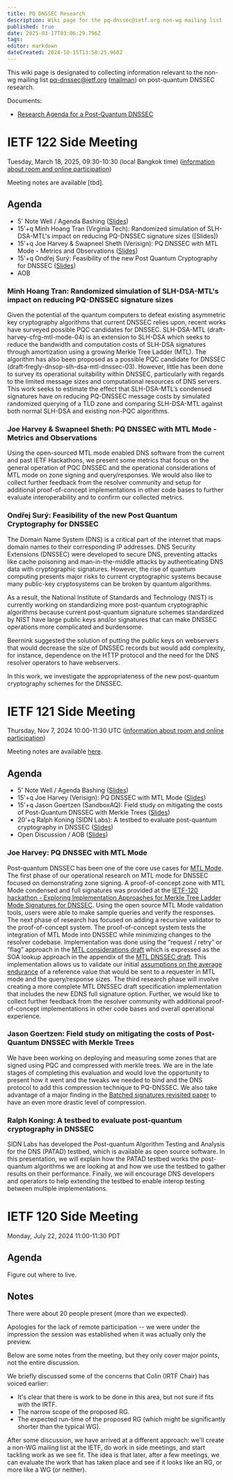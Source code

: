 ```yaml
---
title: PQ DNSSEC Research
description: Wiki page for the pq-dnssec@ietf.org non-wg mailing list
published: true
date: 2025-03-17T03:06:29.796Z
tags: 
editor: markdown
dateCreated: 2024-10-15T13:50:25.960Z
---
```


This wiki page is designated to collecting information relevant to the non-wg mailing list pq-dnssec@ietf.org ([mailman](https://mailman3.ietf.org/mailman3/lists/pq-dnssec.ietf.org/)) on post-quantum DNSSEC research.

Documents:
- [Research Agenda for a Post-Quantum DNSSEC](https://datatracker.ietf.org/doc/draft-fregly-research-agenda-for-pqc-dnssec/)

# IETF 122 Side Meeting
Tuesday, March 18, 2025, 09:30-10:30 (local Bangkok time) ([information about room and online participation](https://trello.com/c/xXjSjBuK/61-0930-1030-pq-dnssec-research))

Meeting notes are available [tbd].

## Agenda
- 5' Note Well / Agenda Bashing ([Slides](https://github.com/IQTF/pq-dnssec-materials/raw/refs/heads/main/IETF122/chair-slides.pdf))
- 15'+q Minh Hoang Tran (Virginia Tech): Randomized simulation of SLH-DSA-MTL's impact on reducing PQ-DNSSEC signature sizes ([Slides])
- 15'+q Joe Harvey & Swapneel Sheth (Verisign): PQ DNSSEC with MTL Mode - Metrics and Observations ([Slides](https://github.com/IQTF/pq-dnssec-materials/raw/refs/heads/main/IETF122/Harvey,Sheth_PQ_DNSSEC_MTL_Mode_Observations.pdf))
- 15'+q Ondřej Surý: Feasibility of the new Post Quantum Cryptography for DNSSEC ([Slides](https://github.com/IQTF/pq-dnssec-materials/raw/refs/heads/main/IETF122/Surý_PQC_for_DNSSEC.pdf))
- AOB

### Minh Hoang Tran: Randomized simulation of SLH-DSA-MTL's impact on reducing PQ-DNSSEC signature sizes
Given the potential of the quantum computers to defeat existing asymmetric key cryptography algorithms that current DNSSEC relies upon, recent works have surveyed possible PQC candidates for DNSSEC. SLH-DSA-MTL (draft-harvey-cfrg-mtl-mode-04) is an extension to SLH-DSA which seeks to reduce the bandwidth and computation costs of SLH-DSA signatures through amortization using a growing Merkle Tree Ladder (MTL). The algorithm has also been proposed as a possible PQC candidate for DNSSEC (draft-fregly-dnsop-slh-dsa-mtl-dnssec-03). However, little has been done to survey its operational suitability within DNSSEC, particularly with regards to the limited message sizes and computational resources of DNS servers. This work seeks to estimate the effect that SLH-DSA-MTL’s condensed signatures have on reducing PQ-DNSSEC message costs by simulated randomized querying of a TLD zone and comparing SLH-DSA-MTL against both normal SLH-DSA and existing non-PQC algorithms.

### Joe Harvey & Swapneel Sheth: PQ DNSSEC with MTL Mode - Metrics and Observations
Using the open-sourced MTL mode enabled DNS software from the current and past IETF Hackathons, we present some metrics that focus on the general operation of PQC DNSSEC and the operational considerations of MTL mode on zone signing and query/responses. We would also like to collect further feedback from the resolver community and setup for additional proof-of-concept implementations in other code bases to further evaluate interoperability and to confirm our collected metrics.

### Ondřej Surý: Feasibility of the new Post Quantum Cryptography for DNSSEC

The Domain Name System (DNS) is a critical part of the internet that maps domain names to their corresponding IP addresses. DNS Security Extensions (DNSSEC) were developed to secure DNS, preventing attacks like cache poisoning and man-in-the-middle attacks by authenticating DNS data with cryptographic signatures. However, the rise of quantum computing presents major risks to current cryptographic systems because many public-key cryptosystems can be broken by quantum algorithms.
 
As a result, the National Institute of Standards and Technology (NIST) is currently working on standardizing more post-quantum cryptographic algorithms because current post-quantum signature schemes standardized by NIST have large public keys and/or signatures that can make DNSSEC operations more complicated and burdensome.
 
Beernink suggested the solution of putting the public keys on webservers that would decrease the size of DNSSEC records but would add complexity, for instance, dependence on the HTTP protocol and the need for the DNS resolver operators to have webservers. 
 
In this work, we investigate the appropriateness of the new post-quantum cryptography schemes for the DNSSEC.

# IETF 121 Side Meeting
Thursday, Nov 7, 2024 10:00-11:30 UTC ([information about room and online participation](https://wiki.ietf.org/en/meeting/121/sidemeetings#meeting-thursday))

Meeting notes are available [here](https://wiki.ietf.org/en/group/pq-dnssec/ietf-121-meeting-notes).

## Agenda

- 5' Note Well / Agenda Bashing ([Slides](https://github.com/IQTF/pq-dnssec-materials/raw/refs/heads/main/IETF121/chair-slides.pdf))
- 15'+q Joe Harvey (Verisign): PQ DNSSEC with MTL Mode ([Slides](https://github.com/IQTF/pq-dnssec-materials/raw/refs/heads/main/IETF121/Harvey_PQ_DNSSEC_with_MTL_Mode.pdf))
- 15'+q Jason Goertzen (SandboxAQ): Field study on mitigating the costs of Post-Quantum DNSSEC with Merkle Trees ([Slides](https://github.com/IQTF/pq-dnssec-materials/raw/refs/heads/main/IETF121/Goertzen_Field_Experiments_on_Post-Quantum_DNSSEC.pdf))
- 20'+q Ralph Koning (SIDN Labs): A testbed to evaluate post-quantum cryptography in DNSSEC ([Slides](https://github.com/IQTF/pq-dnssec-materials/raw/refs/heads/main/IETF121/Koning_A_testbed_to_evaluate_post-quantum_cryptography_in_DNSSEC.pdf))
- Open Discussion / AOB ([Slides](https://github.com/IQTF/pq-dnssec-materials/raw/refs/heads/main/IETF121/chair-slides.pdf))

### Joe Harvey: PQ DNSSEC with MTL Mode

Post-quantum DNSSEC has been one of the core use cases for [MTL Mode](https://datatracker.ietf.org/doc/draft-harvey-cfrg-mtl-mode/). The first phase of our operational research on MTL mode for DNSSEC focused on demonstrating zone signing. A proof-of-concept zone with MTL Mode condensed and full signatures was provided at the [IETF-120 hackathon - Exploring Implementation Approaches for Merkle Tree Ladder Mode Signatures for DNSSEC](https://wiki.ietf.org/en/meeting/120/hackathon). Using the open source MTL Mode validation tools, users were able to make sample queries and verify the responses. The next phase of research has focused on adding a recursive validator to the proof-of-concept system.  The proof-of-concept system tests the integration of MTL Mode into DNSSEC while minimizing changes to the resolver codebase.  Implementation was done using the  “request / retry” or “flag” approach in the [MTL considerations draft](https://datatracker.ietf.org/doc/draft-harvey-cfrg-mtl-mode-considerations/) which is expressed as the SOA lookup approach in the appendix of the [MTL DNSSEC draft](https://datatracker.ietf.org/doc/draft-fregly-dnsop-slh-dsa-mtl-dnssec/).  This implementation allows us to validate our initial [assumptions on the average endurance](https://eprint.iacr.org/2022/1730.pdf) of a reference value that would be sent to a requester in MTL mode and the query/response sizes. The third research phase will involve creating a more complete MTL DNSSEC draft specification implementation that includes the new EDNS full signature option.  Further, we would like to collect further feedback from the resolver community with additional proof-of-concept implementations in other code bases and overall operational experience.

### Jason Goertzen: Field study on mitigating the costs of Post-Quantum DNSSEC with Merkle Trees

We have been working on deploying and measuring some zones that are signed using PQC and compressed with merkle trees. We are in the late stages of completing this evaluation and would love the opportunity to present how it went and the tweaks we needed to bind and the DNS protocol to add this compression technique to PQ-DNSSEC. We also take advantage of a major finding in the [Batched signatures revisited paper](https://pub.sandboxaq.com/publications/batch-signatures-revisited) to have an even more drastic level of compression.

### Ralph Koning: A testbed to evaluate post-quantum cryptography in DNSSEC

SIDN Labs has developed the Post-quantum Algorithm Testing and Analysis for the DNS (PATAD) testbed, which is available as open source software. In this presentation, we will explain how the PATAD testbed works the post-quantum algorithms we are looking at and how we use the testbed to gather results on their performance. Finally, we will encourage DNS developers and operators to help extending the testbed to enable interop testing between multiple implementations.


# IETF 120 Side Meeting
Monday, July 22, 2024 11:00-11:30 PDT

## Agenda
Figure out where to live.

## Notes
There were about 20 people present (more than we expected).

Apologies for the lack of remote participation -- we were under the impression the session was established when it was actually only the preview.

Below are some notes from the meeting, but they only cover major points, not the entire discussion.

We briefly discussed some of the concerns that Colin (IRTF Chair) has voiced earlier:
- It's clear that there is work to be done in this area, but not sure if fits with the IRTF.
- The narrow scope of the proposed RG.
- The expected run-time of the proposed RG (which might be significantly shorter than the typical WG).

After some discussion, we have arrived at a different approach: we'll create a non-WG mailing list at the IETF, do work in side meetings, and start tackling work as we see fit. The idea is that later, after a few meetings, we can evaluate the work that has taken place and see if it looks like an RG, or more like a WG (or neither).

